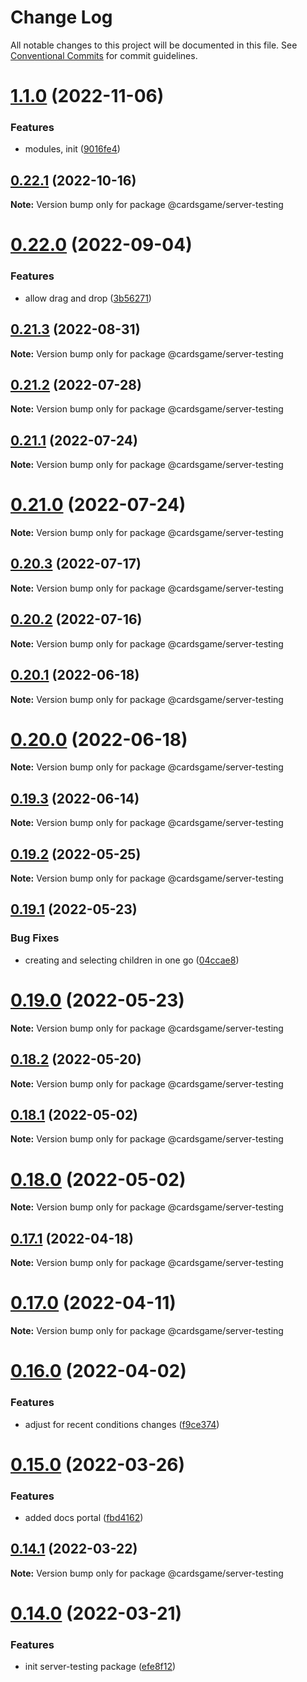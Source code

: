 # Change Log

All notable changes to this project will be documented in this file.
See [Conventional Commits](https://conventionalcommits.org) for commit guidelines.

# [1.1.0](https://github.com/zielak/cardsGame/compare/v0.22.1...v1.1.0) (2022-11-06)


### Features

* modules, init ([9016fe4](https://github.com/zielak/cardsGame/commit/9016fe4be7bb99ad8fcb7732b4e04379d9f9cde9))





## [0.22.1](https://github.com/zielak/cardsGame/compare/v0.22.0...v0.22.1) (2022-10-16)

**Note:** Version bump only for package @cardsgame/server-testing





# [0.22.0](https://github.com/zielak/cardsGame/compare/v0.21.4...v0.22.0) (2022-09-04)


### Features

* allow drag and drop ([3b56271](https://github.com/zielak/cardsGame/commit/3b56271583bc61dad8c9865ce5f7f3e5b1c2428f))





## [0.21.3](https://github.com/zielak/cardsGame/compare/v0.21.2...v0.21.3) (2022-08-31)

**Note:** Version bump only for package @cardsgame/server-testing





## [0.21.2](https://github.com/zielak/cardsGame/compare/v0.21.1...v0.21.2) (2022-07-28)

**Note:** Version bump only for package @cardsgame/server-testing





## [0.21.1](https://github.com/zielak/cardsGame/compare/v0.21.0...v0.21.1) (2022-07-24)

**Note:** Version bump only for package @cardsgame/server-testing





# [0.21.0](https://github.com/zielak/cardsGame/compare/v0.20.3...v0.21.0) (2022-07-24)

**Note:** Version bump only for package @cardsgame/server-testing





## [0.20.3](https://github.com/zielak/cardsGame/compare/v0.20.2...v0.20.3) (2022-07-17)

**Note:** Version bump only for package @cardsgame/server-testing





## [0.20.2](https://github.com/zielak/cardsGame/compare/v0.20.1...v0.20.2) (2022-07-16)

**Note:** Version bump only for package @cardsgame/server-testing





## [0.20.1](https://github.com/zielak/cardsGame/compare/v0.20.0...v0.20.1) (2022-06-18)

**Note:** Version bump only for package @cardsgame/server-testing





# [0.20.0](https://github.com/zielak/cardsGame/compare/v0.19.3...v0.20.0) (2022-06-18)

**Note:** Version bump only for package @cardsgame/server-testing





## [0.19.3](https://github.com/zielak/cardsGame/compare/v0.19.2...v0.19.3) (2022-06-14)

**Note:** Version bump only for package @cardsgame/server-testing





## [0.19.2](https://github.com/zielak/cardsGame/compare/v0.19.1...v0.19.2) (2022-05-25)

**Note:** Version bump only for package @cardsgame/server-testing





## [0.19.1](https://github.com/zielak/cardsGame/compare/v0.19.0...v0.19.1) (2022-05-23)


### Bug Fixes

* creating and selecting children in one go ([04ccae8](https://github.com/zielak/cardsGame/commit/04ccae83d76335add145f86a63080621bf2123ae))





# [0.19.0](https://github.com/zielak/cardsGame/compare/v0.18.2...v0.19.0) (2022-05-23)

**Note:** Version bump only for package @cardsgame/server-testing





## [0.18.2](https://github.com/zielak/cardsGame/compare/v0.18.1...v0.18.2) (2022-05-20)

**Note:** Version bump only for package @cardsgame/server-testing





## [0.18.1](https://github.com/zielak/cardsGame/compare/v0.18.0...v0.18.1) (2022-05-02)

**Note:** Version bump only for package @cardsgame/server-testing





# [0.18.0](https://github.com/zielak/cardsGame/compare/v0.17.1...v0.18.0) (2022-05-02)

**Note:** Version bump only for package @cardsgame/server-testing





## [0.17.1](https://github.com/zielak/cardsGame/compare/v0.17.0...v0.17.1) (2022-04-18)

**Note:** Version bump only for package @cardsgame/server-testing





# [0.17.0](https://github.com/zielak/cardsGame/compare/v0.16.1...v0.17.0) (2022-04-11)

**Note:** Version bump only for package @cardsgame/server-testing





# [0.16.0](https://github.com/zielak/cardsGame/compare/v0.15.0...v0.16.0) (2022-04-02)


### Features

* adjust for recent conditions changes ([f9ce374](https://github.com/zielak/cardsGame/commit/f9ce37421f9f26ef18d377a00ca5c8c009208b9a))





# [0.15.0](https://github.com/zielak/cardsGame/compare/v0.14.1...v0.15.0) (2022-03-26)


### Features

* added docs portal ([fbd4162](https://github.com/zielak/cardsGame/commit/fbd41622c2966cf2ae8f9221348c53d9a2fcee94))





## [0.14.1](https://github.com/zielak/cardsGame/compare/v0.14.0...v0.14.1) (2022-03-22)

**Note:** Version bump only for package @cardsgame/server-testing





# [0.14.0](https://github.com/zielak/cardsGame/compare/v0.13.1...v0.14.0) (2022-03-21)


### Features

* init server-testing package ([efe8f12](https://github.com/zielak/cardsGame/commit/efe8f1297290f52f5d7a01933edbea1425e6142e))
